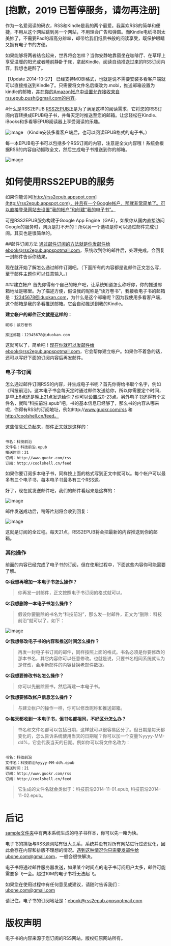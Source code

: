 
# [抱歉，2019 已暂停服务，请勿再注册]

作为一名爱阅读的码农，RSS和Kindle是我的两个最爱。我喜欢RSS的简单和便捷，不用从这个网站跳到另一个网站，不用理会广告和弹窗。而Kindle电纸书则太美妙了，不需要Pad的超高分辨率，却带给我们纸质书般的阅读享受，既保护眼睛又拥有电子书的方便。

如果能够将两者结合起来，世界将会怎样？当你安静地靠窗坐在咖啡厅、在草坪上享受温暖的阳光或者睡前静卧于床，拿起Kindle，阅读自动推送过来的RSS订阅内容，我想也是醉了。

【Update 2014-10-27】 已经支持MOBI格式，也就是说不需要安装多看客户端就可以直接推送到Kindle了。只需要将文件名后缀改为.mobi，推送邮箱设置为kindle的邮箱，并在你的Amazon帐户中设置允许接收来自rss.epub.push@gmail.com的内容。

#什么是RSS2EPUB
[RSS2EPUB](http://rss2epub.appspot.com)正是为了满足这样的阅读需求，它将您的RSS订阅内容转换成EPUB电子书，并每天定时推送至您的邮箱。让您轻松在Kindle、iBooks和多看等EPUB阅读器上享受阅读的乐趣。

![image](https://raw.githubusercontent.com/meixuesong/rss2epub/master/resource/images/rss2epub-intro.jpg)
（Kindle安装多看客户端后，也可以阅读EPUB格式的电子书。）
	
每一本EPUB电子书可以包括多个RSS订阅的内容，注意是全文内容哦！系统会根据RSS的内容自动抓取全文，然后生成电子书推送到你的邮箱。

![image](https://raw.githubusercontent.com/meixuesong/rss2epub/master/resource/images/book3rss.jpg)

# 如何使用RSS2EPUB的服务
如果你能访问[http://rss2epub.appspot.com](http://rss2epub.appspot.com)，并且有一个Google帐户，那就非常简单了。可以直接登录网站去设置“我的帐户”和创建“我的电子书”。

可是RSS2EPUB服务构建于Google App Engine（GAE），如果你从国内直接访问Google的服务时，网页是打不开的！所以另一个选项是你可以通过邮件完成订阅。其实也是很简单的。
 
##邮件订阅方法
通过邮件订阅的方法就是你发邮件给ebook@rss2epub.appspotmail.com，系统收到你的邮件后，处理完成，会回复一封邮件告诉你结果。

现在就开始了解怎么通过邮件订阅吧。（下面所有的内容都是说邮件正文怎么写，至于邮件主题你可以任意输入。）

###建立帐户
首先你得有个自己的帐户吧，让系统知道怎么称呼你，你的推送邮箱地址是哪里。为了描述方便，假设我的昵称是“读万卷书”，我接收电子书的邮箱是：12345678@iduokan.com，为什么是这个邮箱呢？因为我使用多看客户端，这个邮箱是我的多看推送邮箱。它会自动推送到我的Kindle。

**建立帐户的邮件正文就是这样的：**

```
昵称：读万卷书

推送邮箱：12345678@iduokan.com

```

这就可以了，简单吧！现在你就可以发邮件给ebook@rss2epub.appspotmail.com，它会帮你建立帐户。如果你不着急的话，还可以写好下面的订阅内容后再发邮件。

### 电子书订阅
怎么通过邮件订阅RSS的内容，并生成电子书呢？首先你得给书取个名字，例如《科技前沿》。这本电子书会每天定时通过邮件发送给你，所以你需要定个时间，是早上8点还是晚上21点发送给你？你可以设置成0-23点。另外电子书还得有个文件名，就叫“科技前沿.epub”吧。书的基本信息已经够了，那么书的内容从哪来呢，你得有RSS的订阅地址，例如http://www.guokr.com/rss 和 http://coolshell.cn/feed。

这些信息汇总起来，邮件正文就是这样的：

```

书名：科技前沿
文件名：科技前沿.epub
推送时间：21
订阅：http://www.guokr.com/rss
订阅：http://coolshell.cn/feed

```

如果你要订阅多本电子书，同样按上面的格式写到正文中就可以。每个帐户可以最多有三个电子书，每本电子书最多有三个RSS源。

好了，现在就发送邮件吧，我们的邮件看起来是这样的：

![image](https://raw.githubusercontent.com/meixuesong/rss2epub/master/resource/images/emailbook.jpg)

邮件发送成功后，稍等片刻将会收到回复：

![image](https://raw.githubusercontent.com/meixuesong/rss2epub/master/resource/images/emailbookreply.jpg)

这就是订阅的全过程。每天21点，RSS2EPUB将会把最新的内容推送到你的邮箱。

### 其他操作
前面的内容已经完成了电子书的订阅，但在使用过程中，下面这些内容你可能需要了解。

**Q:我想再增加一本电子书怎么操作？**

>你再发一封邮件，正文按照电子书订阅的格式就可以。

**Q:我想删除一本电子书怎么操作？**
>假设你要删除的书名为“科技前沿”，那么发一封邮件，正文为“删除：科技前沿”就可以了。如下：

![image](https://raw.githubusercontent.com/meixuesong/rss2epub/master/resource/images/deletebook.jpg)

**Q:我想修改电子书的内容和推送时间怎么操作？**

>再发一封电子书订阅的邮件，同样按照上面的格式。书名必须是你要修改的那本书名，其它内容你可以任意修改。也就是说，只要书名相同系统就认为是修改，会用新邮件的内容替换老邮件数据。

**Q:我想要修改书名怎么操作？**

>你可以先删除原书，然后再建一本电子书。

**Q:我想要修改帐户信息怎么操作？**
>与建立帐户的操作一样，你可以修改昵称和推送邮箱。

**Q:每天都收到一本电子书，但书名都相同，不好区分怎么办？**

>书名和文件名都可以包括日期，这样就可以很容易区分了。但日期是每天都变化的，怎么告诉系统使用当天的日期呢？你可以加一个变量%yyyy-MM-dd%，它会代表当天的日期。例如你可以将文件名改为：

```

书名：科技前沿
文件名：科技前沿%yyyy-MM-dd%.epub
推送时间：21
订阅：http://www.guokr.com/rss
订阅：http://coolshell.cn/feed

```

>它生成的文件名就会类似于：科技前沿2014-11-01.epub, 科技前沿2014-11-02.epub。


# 后记
[sample文件夹](https://github.com/meixuesong/rss2epub/tree/master/sample)中有两本系统生成的电子书样本，你可以先一睹为快。

电子书的排版与RSS源网站有很大关系，系统并没有对所有网站进行过滤优化，因此会存在内容和排版不理想的情况。遇到这种情况你只需要发邮件给ubone.com@gmail.com，一般会很快解决。

电子书将通过邮件服务器发送，如果某个时间点的电子书订阅用户太多，邮件可能需要多飞一会。超过10M的电子书将无法起飞。

如果您在使用过程中有任何意见或建议，请随时告诉我们：ubone.com@gmail.com

请记住，电子书的订阅地址是：ebook@rss2epub.appspotmail.com

# 版权声明
电子书的内容来源于您订阅的RSS网站，版权归原网站所有。

